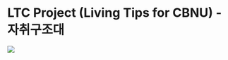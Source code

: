# LTC Project (Living Tips for CBNU) - 자취구조대
<img src="https://img.shields.io/badge/이름-색상코드?style=flat-square&logo=Python&logoColor=#3776AB"/>
